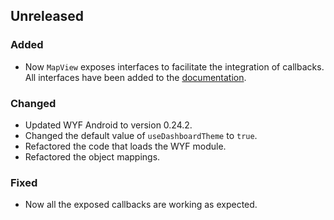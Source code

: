 ## Unreleased

### Added
- Now `MapView` exposes interfaces to facilitate the integration of callbacks. All interfaces have been added to the [documentation](./README.md).

### Changed
- Updated WYF Android to version 0.24.2.
- Changed the default value of `useDashboardTheme` to `true`.
- Refactored the code that loads the WYF module.
- Refactored the object mappings.

### Fixed
- Now all the exposed callbacks are working as expected.
